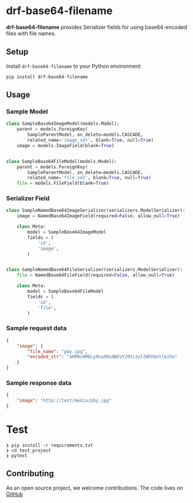 # drf-base64-filename

**drf-base64-filename** provides Serializer fields for using base64-encoded files with file names.

## Setup

Install `drf-base64-filename` to your Python environment

```shell
pip install drf-base64-filename
```



## Usage

### Sample Model

```python
class SampleBase64ImageModel(models.Model):
    parent = models.ForeignKey(
        SampleParentModel, on_delete=models.CASCADE,
        related_name='image_set', blank=True, null=True)
    image = models.ImageField(blank=True)


class SampleBase64FileModel(models.Model):
    parent = models.ForeignKey(
        SampleParentModel, on_delete=models.CASCADE,
        related_name='file_set', blank=True, null=True)
    file = models.FileField(blank=True)
```



### Serializer Field

```python
class SampleNamedBase64ImageSerializer(serializers.ModelSerializer):
    image = NamedBase64ImageField(required=False, allow_null=True)

    class Meta:
        model = SampleBase64ImageModel
        fields = (
            'id',
            'image',
        )


class SampleNamedBase64FileSerializer(serializers.ModelSerializer):
    file = NamedBase64FileField(required=False, allow_null=True)

    class Meta:
        model = SampleBase64FileModel
        fields = (
            'id',
            'file',
        )
```



### Sample request data

```json
{
    "image": {
        "file_name": "pby.jpg",
        "encoded_str": "aHR0cHM6Ly9naXRodWIuY29tL2xlZWhhbnllb25n"
    }
}
```

### Sample response data

```json
{
    "image": "http://test/media/pby.jpg"
}
```



# Test

```
❯ pip install -r requirements.txt
❯ cd test_project
❯ pytest
```



## Contributing

As an open source project, we welcome contributions.
The code lives on [GitHub](https://github.com/LeeHanYeong/drf-base64-filename)

 